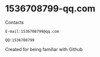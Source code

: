 # 1536708799-qq.com
Contacts

	E-mail:1536708799@qq.com
    
	QQ:1536708799
   
   Created for being familiar with Github
